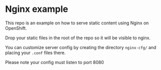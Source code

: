 # Nginx example

This repo is an example on how to serve static content using Nginx on OpenShift.

Drop your static files in the root of the repo so it will be visible to nginx.

You can customize server config by creating the directory `nginx-cfg/` and placing your `.conf` files there.

Please note your config must listen to port 8080
